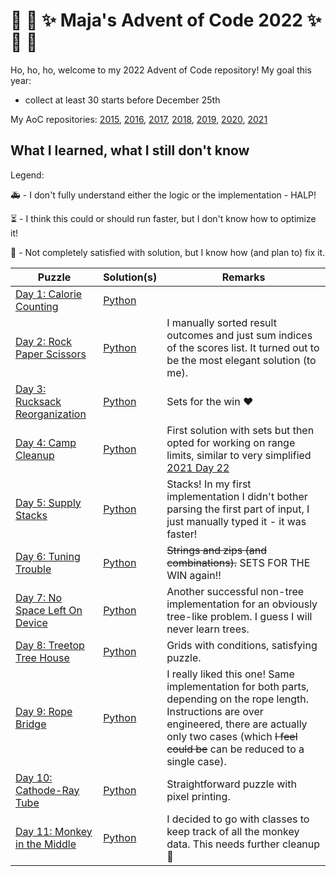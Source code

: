 # :christmas_tree: :snake: :sparkles: Maja's Advent of Code 2022 :sparkles: :snake: :christmas_tree:

Ho, ho, ho, welcome to my 2022 Advent of Code repository!
My goal this year:
- collect at least 30 starts before December 25th

My AoC repositories: [2015](https://github.com/mimikrija/AdventOfCode2015), [2016](https://github.com/mimikrija/AdventOfCode2016), [2017](https://github.com/mimikrija/AdventOfCode2017), [2018](https://github.com/mimikrija/AdventOfCode2018), [2019](https://github.com/mimikrija/AdventOfCode2019), [2020](https://github.com/mimikrija/AdventOfCode2020), [2021](https://github.com/mimikrija/AdventOfCode2021)

## What I learned, what I still don't know

Legend:

:ambulance: - I don't fully understand either the logic or the implementation - HALP!

:hourglass_flowing_sand: - I think this could or should run faster, but I don't know how to optimize it!

:hammer: - Not completely satisfied with solution, but I know how (and plan to) fix it.

Puzzle | Solution(s) | Remarks |
---    |---    |----
[Day 1: Calorie Counting](https://adventofcode.com/2022/day/1) | [Python](python/01.py) | |
[Day 2: Rock Paper Scissors](https://adventofcode.com/2022/day/2) | [Python](python/02.py) | I manually sorted result outcomes and just sum indices of the scores list. It turned out to be the most elegant solution (to me). |
[Day 3: Rucksack Reorganization](https://adventofcode.com/2022/day/3) | [Python](python/03.py) | Sets for the win :heart: |
[Day 4: Camp Cleanup](https://adventofcode.com/2022/day/4) | [Python](python/04.py) | First solution with sets but then opted for working on range limits, similar to very simplified [2021 Day 22](https://adventofcode.com/2021/day/22) |
[Day 5: Supply Stacks](https://adventofcode.com/2022/day/5) | [Python](python/05.py) | Stacks! In my first implementation I didn't bother parsing the first part of input, I just manually typed it - it was faster! |
[Day 6: Tuning Trouble](https://adventofcode.com/2022/day/6) | [Python](python/06.py) | ~~Strings and zips (and combinations).~~ SETS FOR THE WIN again!!
[Day 7: No Space Left On Device](https://adventofcode.com/2022/day/7) | [Python](python/07.py) | Another successful non-tree implementation for an obviously tree-like problem. I guess I will never learn trees.
[Day 8: Treetop Tree House](https://adventofcode.com/2022/day/8) | [Python](python/08.py) | Grids with conditions, satisfying puzzle.
[Day 9: Rope Bridge](https://adventofcode.com/2022/day/9) | [Python](python/09.py) | I really liked this one! Same implementation for both parts, depending on the rope length. Instructions are over engineered, there are actually only two cases (which ~~I feel could be~~ can be reduced to a single case).
[Day 10: Cathode-Ray Tube](https://adventofcode.com/2022/day/10) | [Python](python/10.py) | Straightforward puzzle with pixel printing.
[Day 11: Monkey in the Middle](https://adventofcode.com/2022/day/11) | [Python](python/11.py) | I decided to go with classes to keep track of all the monkey data. This needs further cleanup :hammer:

